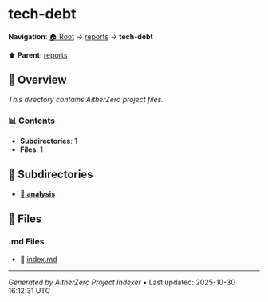 # tech-debt

**Navigation**: [🏠 Root](../../index.md) → [reports](../index.md) → **tech-debt**

⬆️ **Parent**: [reports](../index.md)

## 📖 Overview

*This directory contains AitherZero project files.*

### 📊 Contents

- **Subdirectories**: 1
- **Files**: 1

## 📁 Subdirectories

- [📂 **analysis**](./analysis/index.md)

## 📄 Files

### .md Files

- 📝 [index.md](./index.md)

---

*Generated by AitherZero Project Indexer* • Last updated: 2025-10-30 16:12:31 UTC

